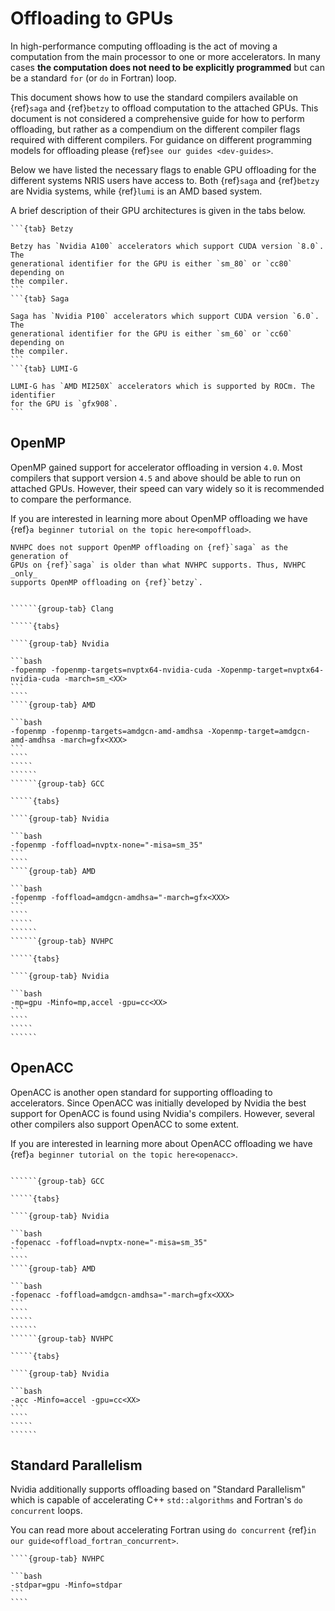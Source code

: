 # Offloading to GPUs

In high-performance computing offloading is the act of moving a computation
from the main processor to one or more accelerators. In many cases **the
computation does not need to be explicitly programmed** but can be a standard
`for` (or `do` in Fortran) loop.

This document shows how to use the standard compilers available on {ref}`saga`
and {ref}`betzy` to offload computation to the attached GPUs. This document is
not considered a comprehensive guide for how to perform offloading, but rather
as a compendium on the different compiler flags required with different
compilers. For guidance on different programming models for offloading please
{ref}`see our guides <dev-guides>`.

Below we have listed the necessary flags to enable GPU offloading for the
different systems NRIS users have access to. Both {ref}`saga` and {ref}`betzy`
are Nvidia systems, while {ref}`lumi` is an AMD based system.

A brief description of their GPU architectures is given in the tabs below.

````{tabs}
```{tab} Betzy

Betzy has `Nvidia A100` accelerators which support CUDA version `8.0`. The
generational identifier for the GPU is either `sm_80` or `cc80` depending on
the compiler.
```
```{tab} Saga

Saga has `Nvidia P100` accelerators which support CUDA version `6.0`. The
generational identifier for the GPU is either `sm_60` or `cc60` depending on
the compiler.
```
```{tab} LUMI-G

LUMI-G has `AMD MI250X` accelerators which is supported by ROCm. The identifier
for the GPU is `gfx908`.
```
````

## OpenMP

OpenMP gained support for accelerator offloading in version `4.0`. Most
compilers that support version `4.5` and above should be able to run on
attached GPUs. However, their speed can vary widely so it is recommended to
compare the performance.

If you are interested in learning more about OpenMP offloading we have
{ref}`a beginner tutorial on the topic here<ompoffload>`.

```{warning}
NVHPC does not support OpenMP offloading on {ref}`saga` as the generation of
GPUs on {ref}`saga` is older than what NVHPC supports. Thus, NVHPC _only_
supports OpenMP offloading on {ref}`betzy`.
```

```````{tabs}

``````{group-tab} Clang

`````{tabs}

````{group-tab} Nvidia

```bash
-fopenmp -fopenmp-targets=nvptx64-nvidia-cuda -Xopenmp-target=nvptx64-nvidia-cuda -march=sm_<XX>
```
````
````{group-tab} AMD

```bash
-fopenmp -fopenmp-targets=amdgcn-amd-amdhsa -Xopenmp-target=amdgcn-amd-amdhsa -march=gfx<XXX>
```
````
`````
``````
``````{group-tab} GCC

`````{tabs}

````{group-tab} Nvidia

```bash
-fopenmp -foffload=nvptx-none="-misa=sm_35"
```
````
````{group-tab} AMD

```bash
-fopenmp -foffload=amdgcn-amdhsa="-march=gfx<XXX>
```
````
`````
``````
``````{group-tab} NVHPC

`````{tabs}

````{group-tab} Nvidia

```bash
-mp=gpu -Minfo=mp,accel -gpu=cc<XX>
```
````
`````
``````
```````

## OpenACC

OpenACC is another open standard for supporting offloading to accelerators.
Since OpenACC was initially developed by Nvidia the best support for OpenACC is
found using Nvidia's compilers. However, several other compilers also support
OpenACC to some extent.

If you are interested in learning more about OpenACC offloading we have
{ref}`a beginner tutorial on the topic here<openacc>`.

```````{tabs}

``````{group-tab} GCC

`````{tabs}

````{group-tab} Nvidia

```bash
-fopenacc -foffload=nvptx-none="-misa=sm_35"
```
````
````{group-tab} AMD

```bash
-fopenacc -foffload=amdgcn-amdhsa="-march=gfx<XXX>
```
````
`````
``````
``````{group-tab} NVHPC

`````{tabs}

````{group-tab} Nvidia

```bash
-acc -Minfo=accel -gpu=cc<XX>
```
````
`````
``````
```````

## Standard Parallelism

Nvidia additionally supports offloading based on "Standard Parallelism" which
is capable of accelerating C++ `std::algorithms` and Fortran's `do concurrent`
loops.

You can read more about accelerating Fortran using `do concurrent`
{ref}`in our guide<offload_fortran_concurrent>`.

`````{tabs}
````{group-tab} NVHPC

```bash
-stdpar=gpu -Minfo=stdpar
```
````
`````
